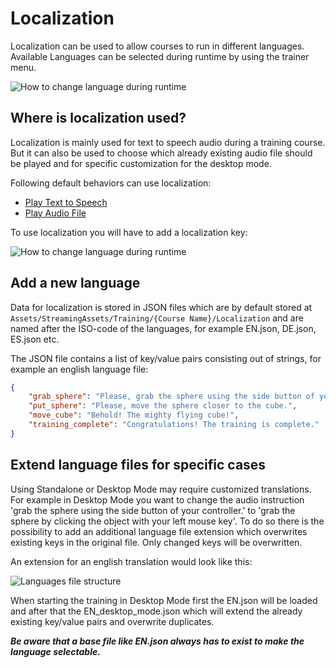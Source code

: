 # Localization

Localization can be used to allow courses to run in different languages. Available Languages can be selected during runtime by using the trainer menu.

![How to change language during runtime](../images/localization/menu-languages.png)

## Where is localization used?

Localization is mainly used for text to speech audio during a training course. But it can also be used to choose which already existing audio file should be played and for specific customization for the desktop mode.

Following default behaviors can use localization:
- [Play Text to Speech](./default-behaviors.md#audioplay-texttospeech-audio) 
- [Play Audio File](./default-behaviors.md#audioplay-audio-file)

To use localization you will have to add a localization key:

![How to change language during runtime](../images/localization/key-mapping.png)

## Add a new language

Data for localization is stored in JSON files which are by default stored at `Assets/StreamingAssets/Training/{Course Name}/Localization` and are named after the ISO-code of the languages, for example EN.json, DE.json, ES.json etc.

The JSON file contains a list of key/value pairs consisting out of strings, for example an english language file:
```json
{
    "grab_sphere": "Please, grab the sphere using the side button of your controller.",
    "put_sphere": "Please, move the sphere closer to the cube.",
    "move_cube": "Behold! The mighty flying cube!",
    "training_complete": "Congratulations! The training is complete."
}
```

## Extend language files for specific cases

Using Standalone or Desktop Mode may require customized translations. For example in Desktop Mode you want to change the audio instruction 'grab the sphere using the side button of your controller.' to 'grab the sphere by clicking the object with your left mouse key'. To do so there is the possibility to add an additional language file extension which overwrites existing keys in the original file. Only changed keys will be overwritten. 

An extension for an english translation would look like this:

![Languages file structure](../images/localization/language-files.png)

When starting the training in Desktop Mode first the EN.json will be loaded and after that the EN_desktop_mode.json which will extend the already existing key/value pairs and overwrite duplicates.

***Be aware that a base file like EN.json always has to exist to make the language selectable.***
